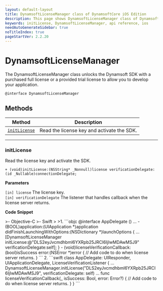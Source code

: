 ```yaml
---
layout: default-layout
title: DynamsoftLicenseManager class of DynamsoftCore iOS Edition
description: This page shows DynamsoftLicenseManager class of DynamsoftCore for iOS edition.
keywords: initLicense, DynamsoftLicenseManager, api reference, ios
needAutoGenerateSidebar: true
noTitleIndex: true
pageStartVer: 2.2.20
---
```


# DynamsoftLicenseManager

The DynamsoftLicenseManager class unlocks the Dynamsoft SDK with a purchased full license or a provided trial license to allow you to develop your application.

```objc
@interface DynamsoftLicenseManager
```

## Methods

  | Method               | Description |
  |----------------------|-------------|
  | [`initLicense`](#initlicense) | Read the license key and activate the SDK. |

  ---

### initLicense

Read the license key and activate the SDK.

```objc
+ (void)initLicense:(NSString* _Nonnull)license verificationDelegate:(id _Nullable)connectionDelegate;
```

**Parameters**

`[in] license` The license key.  
`[in] verificationDelegate` The listener that handles callback when the license server returns.

**Code Snippet**

<div class="sample-code-prefix"></div>
>- Objective-C
>- Swift
>
>1. 
```objc
@interface AppDelegate ()<LicenseVerificationListener>
...
- (BOOL)application:(UIApplication *)application didFinishLaunchingWithOptions:(NSDictionary *)launchOptions {
   ...
   [DynamsoftLicenseManager initLicense:@"DLS2eyJvcmdhbml6YXRpb25JRCI6IjIwMDAwMSJ9" verificationDelegate:self];
}
- (void)licenseVerificationCallback:(bool)isSuccess error:(NSError *)error {
   // Add code to do when license server returns.
}
```
2. 
```swift
class AppDelegate: UIResponder, UIApplicationDelegate, LicenseVerificationListener {
   ...
   DynamsoftLicenseManager.initLicense("DLS2eyJvcmdhbml6YXRpb25JRCI6IjIwMDAwMSJ9", verificationDelegate: self)
   ...
   func licenseVerificationCallback(_ isSuccess: Bool, error: Error?) {
          // Add code to do when license server returns.
   }
}
```
